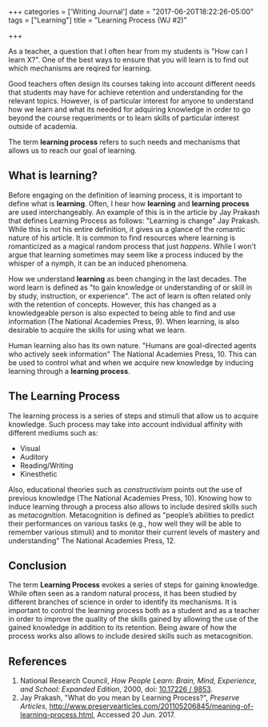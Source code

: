 +++
categories = ['Writing Journal']
date = "2017-06-20T18:22:26-05:00"
tags = ["Learning"]
title = "Learning Process (WJ #2)"

+++

As a teacher, a question that I often hear from my students is "How can I learn X?". One of the best ways to ensure that you will learn is to find out which mechanisms are reqired for learning.

Good teachers often design its courses taking into account different needs that students may have for achieve retention and understanding for the relevant topics. However, is of particular interest for anyone to understand how we learn and what its needed for adquiring knowledge in order to go beyond the course requeriments or to learn skills of particular interest outside of academia.

The term **learning process** refers to such needs and mechanisms that allows us to reach our goal of learning.

What is learning?
-----------------

Before engaging on the definition of learning process, it is important to define what is **learning**. Often, I hear how **learning** and **learning process** are used interchangeably. An example of this is in the article by Jay Prakash that defines Learning Process as follows: "Learning is change" Jay Prakash. While this is not his entire definition, it gives us a glance of the romantic nature of his article. It is common to find resources where learning is romanticized as a magical random process that just *happens*. While I won't argue that learning sometimes may seem like a process induced by the whisper of a nymph, it can be an induced phenomena.

How we understand **learning** as been changing in the last decades. The word learn is defined as "to gain knowledge or understanding of or skill in by study, instruction, or experience". The act of learn is often related only with the retention of concepts. However, this has changed as a knowledgeable person is also expected to being able to find and use information (The National Academies Press, 9). When learning, is also desirable to acquire the skills for using what we learn.

Human learning also has its own nature. "Humans are goal-directed agents who actively seek information" The National Academies Press, 10. This can be used to control what and when we acquire new knowledge by inducing learning through a **learning process**.

The Learning Process
--------------------

The learning process is a series of steps and stimuli that allow us to acquire knowledge. Such process may take into account individual affinity with different mediums such as:

-   Visual
-   Auditory
-   Reading/Writing
-   Kinesthetic

Also, educational theories such as *constructivism* points out the use of previous knowledge (The National Academies Press, 10). Knowing how to induce learning through a process also allows to include desired skills such as *metacognition*. Metacognition is defined as "people’s abilities to predict their performances on various tasks (e.g., how well they will be able to remember various stimuli) and to monitor their current levels of mastery and understanding" The National Academies Press, 12.

Conclusion
----------

The term **Learning Process** evokes a series of steps for gaining knowledge. While often seen as a random natural process, it has been studied by different branches of science in order to identify its mechanisms. It is important to control the learning process both as a student and as a teacher in order to improve the quality of the skills gained by allowing the use of the gained knowledge in addition to its retention. Being aware of how the process works also allows to include desired skills such as metacognition.

References
----------

1.  National Research Council, *How People Learn: Brain, Mind, Experience, and School: Expanded Edition*, 2000, doi: [10.17226 / 9853](https://www.nap.edu/catalog/9853/how-people-learn-brain-mind-experience-and-school-expanded-edition).
2.  Jay Prakash, "What do you mean by Learning Process?", *Preserve Articles*, <http://www.preservearticles.com/201105206845/meaning-of-learning-process.html>, Accessed 20 Jun. 2017.

